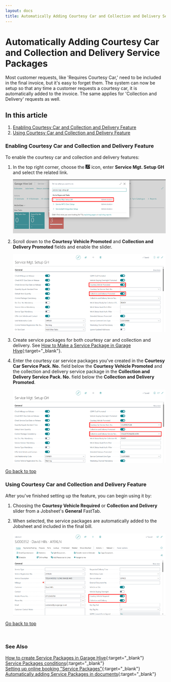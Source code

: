 ```yaml
---
layout: docs
title: Automatically Adding Courtesy Car and Collection and Delivery Service Packages
---
```


<a name="top"></a>

# Automatically Adding Courtesy Car and Collection and Delivery Service Packages
Most customer requests, like 'Requires Courtesy Car,' need to be included in the final invoice, but it's easy to forget them. The system can now be setup so that any time a customer requests a courtesy car, it is automatically added to the invoice. The same applies for 'Collection and Delivery' requests as well.

## In this article

1. [Enabling Courtesy Car and Collection and Delivery Feature](#enabling-courtesy-car-and-collection-and-delivery-feature)
2. [Using Courtesy Car and Collection and Delivery Feature](#using-courtesy-car-and-collection-and-delivery-feature)

### Enabling Courtesy Car and Collection and Delivery Feature
To enable the courtesy car and collection and delivery features:
1. In the top right corner, choose the ![](media/search_icon.png) icon, enter **Service Mgt. Setup GH** and select the related link.

   ![](media/garagehive-courtesy-car1.png)

2. Scroll down to the **Courtesy Vehicle Promoted** and **Collection and Delivery Promoted** fields and enable the slider.

   ![](media/garagehive-courtesy-car2.png)

3. Create service packages for both courtesy car and collection and delivery. See [How to Make a Service Package in Garage Hive](garagehive-service-packages.html){:target="_blank"}.
4. Enter the courtesy car service packages you've created in the **Courtesy Car Service Pack. No.** field below the **Courtesy Vehicle Promoted** and the collection and delivery service package in the **Collection and Delivery Service Pack. No.** field below the **Collection and Delivery Promoted**.

   ![](media/garagehive-courtesy-car3.png)


[Go back to top](#top)

### Using Courtesy Car and Collection and Delivery Feature
After you've finished setting up the feature, you can begin using it by:
1. Choosing the **Courtesy Vehicle Required** or **Collection and Delivery** slider from a Jobsheet's **General** FastTab.
2. When selected, the service packages are automatically added to the Jobsheet and included in the final bill.

   ![](media/garagehive-courtesy-car4.png)


[Go back to top](#top)

<br>

### **See Also**

[How to create Service Packages in Garage Hive](garagehive-service-packages.html){:target="_blank"} \
[Service Packages conditions](service-package-conditions.html){:target="_blank"} \
[Setting up online booking "Service Packages"](garagehive-onlinebooking-service-packages.html){:target="_blank"} \
[Automatically adding Service Packages in documents](/docs/garagehive-automatically-adding-service-packages.html){:target="_blank"}
